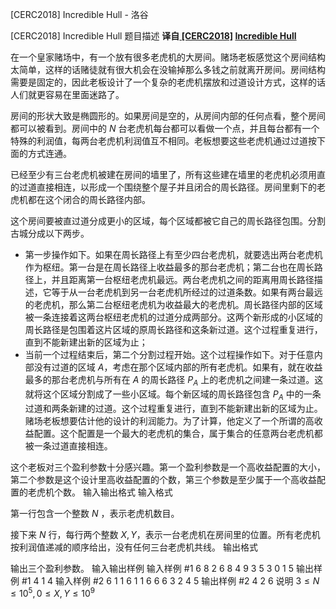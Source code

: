 



[CERC2018] Incredible Hull - 洛谷














[CERC2018] Incredible Hull
题目描述
**译自[ [CERC2018]](https://contest.felk.cvut.cz/18cerc/) [Incredible Hull](https://contest.felk.cvut.cz/18cerc/solved/hull.pdf)**

在一个皇家赌场中，有一个放有很多老虎机的大房间。赌场老板感觉这个房间结构太简单，这样的话赌徒就有很大机会在没输掉那么多钱之前就离开房间。房间结构需要是固定的，因此老板设计了一个复杂的老虎机摆放和过道设计方式，这样的话人们就更容易在里面迷路了。

房间的形状大致是椭圆形的。如果房间是空的，从房间内部的任何点看，整个房间都可以被看到。房间中的 $N$ 台老虎机每台都可以看做一个点，并且每台都有一个特殊的利润值，每两台老虎机利润值互不相同。老板想要这些老虎机通过过道按下面的方式连通。

已经至少有三台老虎机被建在房间的墙里了，所有这些建在墙里的老虎机必须用直的过道直接相连，以形成一个围绕整个屋子并且闭合的周长路径。房间里剩下的老虎机都在这个闭合的周长路径内部。

这个房间要被直过道分成更小的区域，每个区域都被它自己的周长路径包围。分割古城分成以下两步。

- 第一步操作如下。如果在周长路径上有至少四台老虎机，就要选出两台老虎机作为枢纽。第一台是在周长路径上收益最多的那台老虎机；第二台也在周长路径上，并且距离第一台枢纽老虎机最远。两台老虎机之间的距离用周长路径描述，它等于从一台老虎机到另一台老虎机所经过的过道条数。如果有两台最远的老虎机，那么第二台枢纽老虎机为收益最大的老虎机。周长路径内部的区域被一条连接着这两台枢纽老虎机的过道分成两部分。这两个新形成的小区域的周长路径是包围着这片区域的原周长路径和这条新过道。这个过程重复进行，直到不能新建出新的区域为止；
- 当前一个过程结束后，第二个分割过程开始。这个过程操作如下。对于任意内部没有过道的区域 $A$，考虑在那个区域内部的所有老虎机。如果有，就在收益最多的那台老虎机与所有在 $A$ 的周长路径 $P_A$ 上的老虎机之间建一条过道。这就将这个区域分割成了一些小区域。每个新区域的周长路径包含 $P_A$ 中的一条过道和两条新建的过道。这个过程重复进行，直到不能新建出新的区域为止。
赌场老板想要估计他的设计的利润能力。为了计算，他定义了一个所谓的高收益配置。这个配置是一个最大的老虎机的集合，属于集合的任意两台老虎机都被一条过道直接相连。

这个老板对三个盈利参数十分感兴趣。第一个盈利参数是一个高收益配置的大小，第二个参数是这个设计里高收益配置的个数，第三个参数是至少属于一个高收益配置的老虎机个数。
输入输出格式
输入格式

第一行包含一个整数 $N$ ，表示老虎机数目。

接下来 $N$ 行，每行两个整数 $X,Y$，表示一台老虎机在房间里的位置。所有老虎机按利润值递减的顺序给出，没有任何三台老虎机共线。
输出格式

输出三个盈利参数。
输入输出样例
输入样例 #1
6
8 2
6 8
4 9
3 5
3 0
1 5
输出样例 #1
4 1 4
输入样例 #2
6
1 1
6 1
1 6
6 6
3 2
4 5
输出样例 #2
4 2 6
说明
$3≤N≤10^5,0≤X,Y≤10^9$






